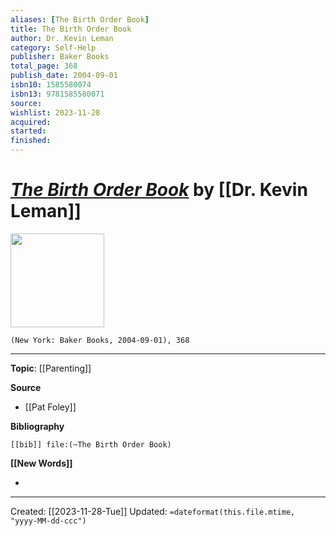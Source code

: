 ```yaml
---
aliases: [The Birth Order Book]
title: The Birth Order Book
author: Dr. Kevin Leman
category: Self-Help
publisher: Baker Books
total_page: 368
publish_date: 2004-09-01
isbn10: 1585580074
isbn13: 9781585580071
source: 
wishlist: 2023-11-28
acquired: 
started: 
finished: 
---
```

# *[The Birth Order Book]()* by [[Dr. Kevin Leman]]

<img src="http://books.google.com/books/content?id=WmM8Tuva6lQC&printsec=frontcover&img=1&zoom=1&edge=curl&source=gbs_api" width=150>

`(New York: Baker Books, 2004-09-01), 368`



--- 
**Topic**: [[Parenting]]

**Source**
- [[Pat Foley]]

**Bibliography**

```query
[[bib]] file:(~The Birth Order Book)
```
 

**[[New Words]]**

- 

---
Created: [[2023-11-28-Tue]]
Updated: `=dateformat(this.file.mtime, "yyyy-MM-dd-ccc")`